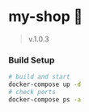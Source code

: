 # my-shop 🚀

>v.1.0.3 

### Build Setup 

```bash
# build and start 
docker-compose up -d 
# check ports
docker-compose ps -a
```